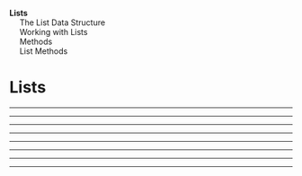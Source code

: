 <link rel="stylesheet" href="{{baseUrl}}/css/programming.css">

<div class="website-content">
<div id="toc">

* [**Lists**](#lists)
  * [The List Data Structure](#the-list-data-structure)
  * [Working with Lists](#working-with-lists)
  * [Methods](#methods)
  * [List Methods](#list-methods)
  
</div>
<div id="main">

# Lists

<include src="../lists-intro/text.md" /><hr><hr>
<include src="../lists-workingWith/text.md" /><hr><hr>
<include src="../methods/text.md" /><hr><hr>
<include src="../lists-methods/text.md" /><hr><hr>

</div>
</div>